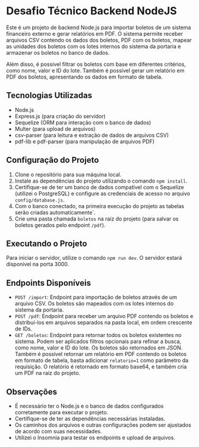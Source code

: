 # Desafio Técnico Backend NodeJS

Este é um projeto de backend Node.js para importar boletos de um sistema financeiro externo e gerar relatórios em PDF. O sistema permite receber arquivos CSV contendo os dados dos boletos, PDF com os boletos, mapear as unidades dos boletos com os lotes internos do sistema da portaria e armazenar os boletos no banco de dados.

Além disso, é possível filtrar os boletos com base em diferentes critérios, como nome, valor e ID do lote. Também é possível gerar um relatório em PDF dos boletos, apresentando os dados em formato de tabela.

## Tecnologias Utilizadas

-   Node.js
-   Express.js (para criação do servidor)
-   Sequelize (ORM para interação com o banco de dados)
-   Multer (para upload de arquivos)
-   csv-parser (para leitura e extração de dados de arquivos CSV)
-   pdf-lib e pdf-parser (para manipulação de arquivos PDF)

## Configuração do Projeto

1.  Clone o repositório para sua máquina local.
2.  Instale as dependências do projeto utilizando o comando `npm install`.
3.  Certifique-se de ter um banco de dados compatível com o Sequelize (utilizei o PostgreSQL) e configure as credenciais de acesso no arquivo `config/database.js`.
4.  Com o banco conectado, na primeira execução do projeto as tabelas serão criadas automaticamente`.
5. Crie uma pasta chamada `boletos` na raiz do projeto (para salvar os boletos gerados pelo endpoint `/pdf`).

## Executando o Projeto

Para iniciar o servidor, utilize o comando `npm run dev`. O servidor estará disponível na porta 3000.

## Endpoints Disponíveis

-   `POST /import`: Endpoint para importação de boletos através de um arquivo CSV. Os boletos são mapeados com os lotes internos do sistema da portaria.
-   `POST /pdf`: Endpoint para receber um arquivo PDF contendo os boletos e distribuí-los em arquivos separados na pasta local, em ordem crescente de IDs.
-   `GET /boletos`: Endpoint para retornar todos os boletos existentes no sistema. Podem ser aplicados filtros opcionais para refinar a busca, como nome, valor e ID do lote. Os boletos são retornados em JSON. 
Também é possível retornar um relatório em PDF contendo os boletos em formato de tabela, basta adicionar `relatorio=1` como parâmetro da requisição.  O relatório é retornado em formato base64, e também cria um PDF na raiz do projeto.

## Observações

-   É necessário ter o Node.js e o banco de dados configurados corretamente para executar o projeto.
-   Certifique-se de ter as dependências necessárias instaladas.
-   Os caminhos dos arquivos e outras configurações podem ser ajustados de acordo com suas necessidades.
-   Utilizei o Insomnia para testar os endpoints e upload de arquivos.
